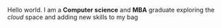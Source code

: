 Hello world. I am a __Computer science__ and **MBA** graduate exploring the *cloud* space and adding new skills to my bag
